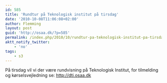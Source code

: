 ```yaml
---
id: 585
title: 'Rundtur på Teknologisk institut på tirsdag'
date: '2010-10-08T11:06:08+02:00'
author: Flemming
layout: post
guid: 'http://osaa.dk/?p=585'
permalink: /index.php/2010/10/rundtur-pa-teknologisk-institut-pa-tirsdag/
aktt_notify_twitter:
    - 'no'
tags:
    - s3
---
```


På tirsdag vil vi der være rundvisning på Teknologisk Institut, for tilmelding og kørselsvejledning se: <http://dti.osaa.dk>
